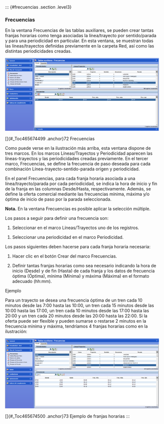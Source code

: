 ::: {#frecuencias .section .level3}
### Frecuencias

En la ventana Frecuencias de las tablas auxiliares, se pueden crear
tantas franjas horarias como tenga asociadas la línea/trayecto por
sentido/parada y para una periodicidad en particular. En esta ventana,
se muestran todas las líneas/trayectos definidas previamente en la
carpeta Red, así como las distintas periodicidades creadas.

![](../media/file106.png)

[]{#_Toc465674499 .anchor}72 Frecuencias

Como puede verse en la ilustración más arriba, esta ventana dispone de
tres marcos. En los marcos Líneas/Trayectos y Periodicidad aparecen las
líneas-trayectos y las periodicidades creadas previamente. En el tercer
marco, Frecuencias, se define la frecuencia de paso deseada para cada
combinación Línea-trayecto-sentido-parada origen y periodicidad.

En el panel Frecuencias, para cada franja horaria asociada a una
línea/trayecto/parada por cada periodicidad, se indica la hora de inicio
y fin de la franja en las columnas Desde/Hasta, respectivamente. Además,
se define la oferta comercial mediante las frecuencias mínima, máxima
y/o óptima de inicio de paso por la parada seleccionada.

**Nota.** En la ventana Frecuencias es posible aplicar la selección
múltiple.

Los pasos a seguir para definir una frecuencia son:

1.  Seleccionar en el marco Líneas/Trayectos uno de los registros.

<!-- -->

1.  Seleccionar una periodicidad en el marco Periodicidad.

Los pasos siguientes deben hacerse para cada franja horaria necesaria:

1.  Hacer clic en el botón Crear del marco Frecuencias.

2.  Definir tantas franjas horarias como sea necesario indicando la hora
    de inicio (Desde) y de fin (Hasta) de cada franja y los datos de
    frecuencia óptima (Óptima), mínima (Mínima) y máxima (Máxima) en el
    formato adecuado (hh:mm).

Ejemplo

Para un trayecto se desea una frecuencia óptima de un tren cada 10
minutos desde las 7:00 hasta las 10:00, un tren cada 15 minutos desde
las 10:00 hasta las 17:00, un tren cada 10 minutos desde las 17:00 hasta
las 20:00 y un tren cada 20 minutos desde las 20:00 hasta las 22:00. Si
la oferta puede ser flexible y pueden sumarse o restarse 2 minutos en la
frecuencia minima y máxima, tendríamos 4 franjas horarias como en la
ilustración:

![](../media/file107.png)

[]{#_Toc465674500 .anchor}73 Ejemplo de franjas horarias
:::
